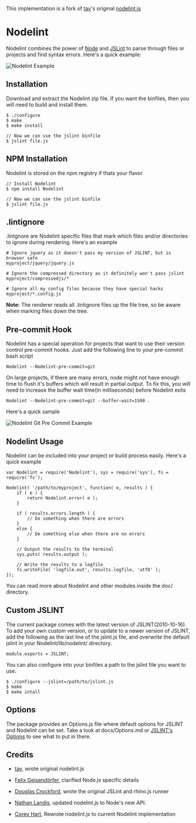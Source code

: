 This implementation is a fork of [tav]'s original [nodelint.js]

Nodelint
========

Nodelint combines the power of [Node] and [JSLint] to parse through files or projects and find syntax errors.
Here's a quick example:

![Nodelint Example](http://www.cnstatic.com/images/github/Nodelint/example.png "Nodelint Example")



Installation
------------

Download and extract the Nodelint zip file. If you want the binfiles, then you will need to build and install them.

	$ ./configure
	$ make
	$ make install

	// Now we can use the jslint binfile
	$ jslint file.js


NPM Installation
----------------------

Nodelint is stored on the npm registry if thats your flavor.

	// Install Nodelint
	$ npm install Nodelint

	// Now we can use the jslint binfile
	$ jslint file.js



.lintignore
-----------

.lintgnore are Nodelint specific files that mark which files and/or directories to ignore during rendering. Here's an example

	# Ignore jquery as it doesn't pass my version of JSLINT, but is browser safe
	myproject/jquery/jquery.js

	# Ignore the compressed directory as it definitely won't pass jslint
	myproject/compressedjs/*

	# Ignore all my config files because they have special hacks
	myproject/*.config.js

**Note:** The renderer reads all .lintignore files up the file tree, so be aware when marking files down the tree.



Pre-commit Hook
---------------

Nodelint has a special operation for projects that want to use their version control pre-commit hooks.
Just add the following line to your pre-commit bash script

	Nodelint --Nodelint-pre-commit=git

On large projects, if there are many errors, node might not have enough time to flush it's buffers which
will result in partial output. To fix this, you will need to increase the buffer wait time(in milliseconds)
before Nodelint exits

	Nodelint --Nodelint-pre-commit=git --buffer-wait=1500 .

Here's a quick sample

![Nodelint Git Pre Commit Example](http://www.cnstatic.com/images/github/Nodelint/git.png "Nodelint Git Pre Commit Example")



Nodelint Usage
--------------

Nodelint can be included into your project or build process easily. Here's a quick example

	var Nodelint = require('Nodelint'), sys = require('sys'), fs = require('fs');

	Nodelint( '/path/to/myproject', function( e, results ) {
		if ( e ) {
			return Nodelint.error( e );
		}

		if ( results.errors.length ) {
			// Do something when there are errors
		}
		else {
			// Do something else when there are no errors
		}

		// Output the results to the terminal
		sys.puts( results.output );

		// Write the results to a logfile
		fs.writeFile( 'logfile.out', results.logfile, 'utf8' );
	});

You can read more about Nodelint and other modules inside the doc/ directory.




Custom JSLINT
-------------

The current package comes with the latest version of JSLINT(2010-10-16). To add your own custom version,
or to update to a newer version of JSLINT, add the following as the last line of the jslint.js file, and
overwrite the default jslint in your Nodelint/lib/nodelint/ directory.

	module.exports = JSLINT;

You can also configure into your binfiles a path to the jslint file you want to use.

	$ ./configure --jslint=/path/to/jslint.js
	$ make
	$ make intall




Options
-------

The package provides an Options.js file where default options for JSLINT and Nodelint can be set.
Take a look at docs/Options.md or [JSLINT's Options] to see what to put in there.



Credits
-------

- [tav], wrote original nodelint.js

- [Felix Geisendörfer][felixge], clarified Node.js specific details

- [Douglas Crockford], wrote the original JSLint and rhino.js runner

- [Nathan Landis][my8bird], updated nodelint.js to Node's new API.

- [Corey Hart], Rewrote nodelint.js to current Nodelint implementation



[Node]: http://nodejs.org/
[JSLint]: http://www.jslint.com/lint.html
[JSLINT's Options]: http://www.jslint.com/lint.html#options
[tav]: http://tav.espians.com
[felixge]: http://debuggable.com
[Douglas Crockford]: http://www.crockford.com
[my8bird]: http://github.com/my8bird
[Corey Hart]: http://www.codenothing.com
[nodelint.js]: http://github.com/tav/nodelint.js
